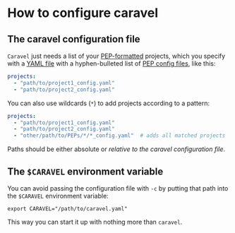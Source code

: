 # How to configure caravel

## The caravel configuration file

`Caravel` just needs a list of your [PEP-formatted](http://pepkit.github.io) projects, which you specify with a [YAML file](http://yaml.org) with a hyphen-bulleted list of [PEP config files](https://pepkit.github.io/docs/project_config/), like this:

```yaml
projects:
  - "path/to/project1_config.yaml"
  - "path/to/project2_config.yaml"
```

You can also use wildcards (`*`)  to add projects according to a pattern:

```yaml
projects:
  - "path/to/project1_config.yaml"
  - "path/to/project2_config.yaml"  
  - "other/path/to/PEPs/*/*_config.yaml"  # adds all matched projects
```

Paths should be either absolute or *relative to the caravel configuration file*.

## The `$CARAVEL` environment variable

You can avoid passing the configuration file with `-c` by putting that path into the `$CARAVEL` environment variable:

```console
export CARAVEL="/path/to/caravel.yaml"
```

This way you can start it up with nothing more than `caravel`.

